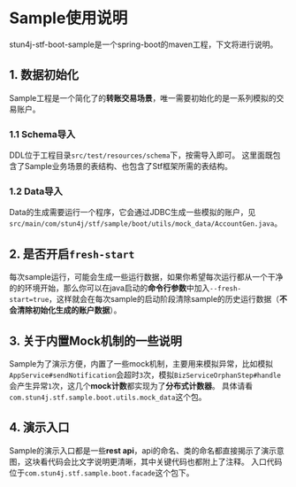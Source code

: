 # Sample使用说明
stun4j-stf-boot-sample是一个spring-boot的maven工程，下文将进行说明。
## 1. 数据初始化
Sample工程是一个简化了的**转账交易场景**，唯一需要初始化的是一系列模拟的交易账户。
### 1.1 Schema导入
DDL位于工程目录`src/test/resources/schema`下，按需导入即可。
这里面既包含了Sample业务场景的表结构、也包含了Stf框架所需的表结构。
### 1.2 Data导入
Data的生成需要运行一个程序，它会通过JDBC生成一些模拟的账户，见`src/main/com/stun4j/stf/sample/boot/utils/mock_data/AccountGen.java`。
## 2. 是否开启`fresh-start`
每次sample运行，可能会生成一些运行数据，如果你希望每次运行都从一个干净的的环境开始，那么你可以在java启动的**命令行参数**中加入`--fresh-start=true`，这样就会在每次sample的启动阶段清除sample的历史运行数据（**不会清除初始化生成的账户数据**）。
## 3. 关于**内置Mock机制**的一些说明
Sample为了演示方便，内置了一些mock机制，主要用来模拟异常，比如模拟`AppService#sendNotification`会超时`3`次，模拟`BizServiceOrphanStep#handle`会产生异常`1`次，这几个**mock计数**都实现为了**分布式计数器**。
具体请看`com.stun4j.stf.sample.boot.utils.mock_data`这个包。
## 4. 演示入口
Sample的演示入口都是一些**rest api**，api的命名、类的命名都直接揭示了演示意图，这块看代码会比文字说明更清晰，其中关键代码也都附上了注释。
入口代码位于`com.stun4j.stf.sample.boot.facade`这个包下。
